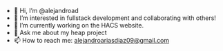 - 👋 Hi, I’m @alejandroad
- 👀 I’m interested in fullstack development and collaborating with others!
- 🌱 I’m currently working on the HACS website.
- 💞️ Ask me about my heap project
- 📫 How to reach me: alejandroariasdiaz09@gmail.com

<!---
alejandroad/alejandroad is a ✨ special ✨ repository because its `README.md` (this file) appears on your GitHub profile.
You can click the Preview link to take a look at your changes.
--->
